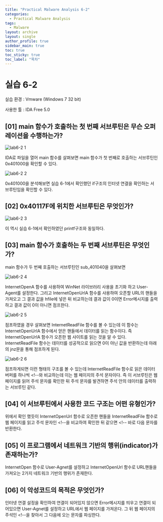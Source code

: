 ```yaml
---
title: "Practical Malware Analysis 6-2"
categories:
  - Practical Malware Analysis
tags:
  - Malware
layout: archive
layout: single
author_profile: true
sidebar_main: true
toc: true
toc_sticky: true
toc_label: "목차"
---
```


# 실습 6-2

실습 환경 : Vmware (Windows 7 32 bit)

사용한 툴 : IDA Free 5.0

## [01] main 함수가 호출하는 첫 번째 서브루틴은 무슨 오퍼레이션을 수행하는가?

![lab6-2 1](https://user-images.githubusercontent.com/91646923/135574477-08a21e90-3744-4380-909d-c1dab7f47952.JPG)

IDA로 파일을 열어 main 함수를 살펴보면 main 함수가 첫 번째로 호출하는 서브루틴인 0x401000을 확인할 수 있다.

![lab6-2 2](https://user-images.githubusercontent.com/91646923/135574596-596ebc73-a2c6-4c9f-a9c5-421153c185ed.JPG)

0x401000을 분석해보면 실습 6-1에서 확인했던 if구조의 인터넷 연결을 확인하는 서브루틴임을 확인할 수 있다.

## [02] 0x40117F에 위치한 서브루틴은 무엇인가?

![lab6-2 3](https://user-images.githubusercontent.com/91646923/135574706-7397396d-8c9c-45b7-a0c6-a50e0412289e.JPG)

이 역시 실습 6-1에서 확인하였던 printf구조와 동일하다.

## [03] main 함수가 호출하는 두 번째 서브루틴은 무엇인가?

main 함수가 두 번째 호출하는 서브루틴인 sub_401040을 살펴보면

![lab6-2 4](https://user-images.githubusercontent.com/91646923/135576165-9b3034aa-bfaa-4b93-9a97-3c644040b6d6.JPG)

InternetOpenA 함수를 사용하여 WinNet 라이브러리 사용을 초기화 하고 User-Agent를 설정한다.
그리고 InternetOpenUrlA 함수를 사용하여 오픈할 URL의 핸들을 가져오고 그 결과 값을 hfile에 넣은 뒤 비교하는데 결과 값이 0이면 Error메시지를 출력하고 결과 값이 0이 아니면 점프한다.

![lab6-2 5](https://user-images.githubusercontent.com/91646923/135576523-bf4e0a1c-46b8-44ef-8233-92b1142f2a5f.JPG)

점프하였을 경우 살펴보면 InternetReadFile 함수를 볼 수 있는데 이 함수는 InternetOpenUrlA 함수에서 얻은 핸들에서 데이터를 읽는 함수이다.
즉 InternetOpenUrlA 함수가 오픈한 웹 사이트를 읽는 것을 알 수 있다. InternetReadFile 함수는 데이터를 성공적으로 읽으면 0이 아닌 값을 반환하는데 아래의 jnz문을 통해 점프하게 된다.

![lab6-2 6](https://user-images.githubusercontent.com/91646923/135579161-6601a240-4f65-4eee-a68b-a3682fc9eb9a.JPG)

점프하게되면 이런 형태의 구조를 볼 수 있는데 InternetReadFile 함수로 읽은 데이터 버퍼를 하나씩 <!--와 비교하는데 이는 웹 페이지의 주석 문자이다.
즉 이 서브루틴은 웹 페이지를 읽어 주석 문자를 확인한 뒤 주석 문자를 발견하면 주석 안의 데이터를 출력하는 서브루틴 같다.

## [04] 이 서브루틴에서 사용한 코드 구조는 어떤 유형인가?

위에서 확인 했듯이 InternetOpenUrl 함수로 오픈한 핸들을 InternetReadFile 함수로 웹 페이지를 읽고 주석 문자인 <!--을 비교하여 확인한 뒤 같으면 <!-- 바로 다음 문자를 반환한다.

## [05] 이 프로그램에서 네트워크 기반의 행위(indicator)가 존재하는가?

InternetOpen 함수로 User-Agnet를 설정하고 InternetOpenUrl 함수로 URL핸들을 가져오는 2가지 네트워크 기반의 행위가 존재한다.

## [06] 이 악성코드의 목적은 무엇인가?

인터넷 연결 설정을 확인하여 연결이 되어있지 않으면 Error메시지를 띄우고 연결이 되어있으면 User-Agnet를 설정하고 URL에서 웹 페이지를 가져온다. 그 뒤 웹 페이지의 주석인 <!--을 찾아서 그 다음에 오는 문자를 파싱한다.


